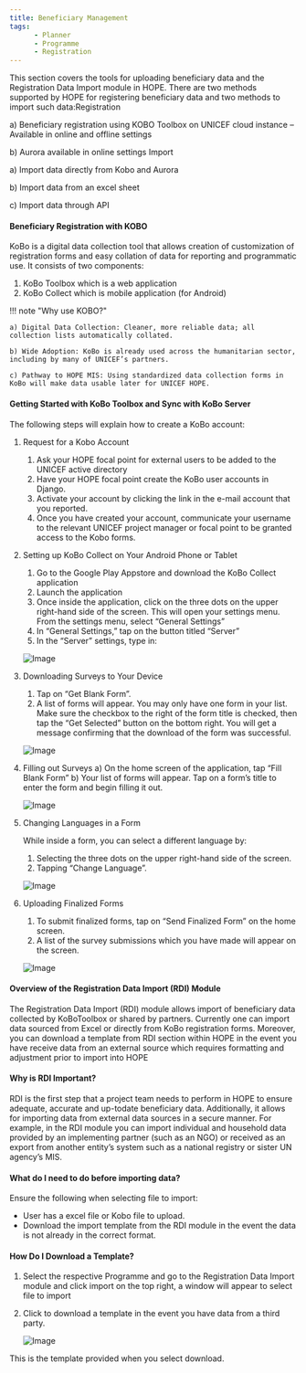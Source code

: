 ```yaml
---
title: Beneficiary Management
tags:
      - Planner
      - Programme
      - Registration
---
```


This section covers the tools for uploading beneficiary data and the Registration Data Import module in HOPE. There are two methods supported by HOPE for registering beneficiary data and two methods to
import such data:Registration

   a) Beneficiary registration using KOBO Toolbox on UNICEF cloud instance – Available in online and offline settings

   b) Aurora available in online settings Import

   a) Import data directly from Kobo and Aurora

   b) Import data from an excel sheet

   c) Import data through API

#### Beneficiary Registration with KOBO

KoBo is a digital data collection tool that allows creation of customization of registration forms and easy collation of data for reporting and programmatic use. It consists of two components:

1. KoBo Toolbox which is a web application
1. KoBo Collect which is mobile application (for Android)


!!! note "Why use KOBO?"

    a) Digital Data Collection: Cleaner, more reliable data; all collection lists automatically collated.

    b) Wide Adoption: KoBo is already used across the humanitarian sector, including by many of UNICEF’s partners.

    c) Pathway to HOPE MIS: Using standardized data collection forms in KoBo will make data usable later for UNICEF HOPE.


#### Getting Started with KoBo Toolbox and Sync with KoBo Server

The following steps will explain how to create a KoBo account:

1. Request for a Kobo Account
      1. Ask your HOPE focal point for external users to be added to the UNICEF active directory
      2. Have your HOPE focal point create the KoBo user accounts in Django.
      3. Activate your account by clicking the link in the e-mail account that you reported.
      4. Once you have created your account, communicate your username to the relevant UNICEF project manager or focal point to be granted access to the Kobo forms.

1. Setting up KoBo Collect on Your Android Phone or Tablet
      1. Go to the Google Play Appstore and download the KoBo Collect application
      1. Launch the application
      1. Once inside the application, click on the three dots on the upper right-hand side of the screen. This will
      open your settings menu. From the settings menu, select “General Settings”
      1. In “General Settings,” tap on the button titled “Server”
      1. In the “Server” settings, type in:

      ![Image](_screenshots/reg/1.png)

1. Downloading Surveys to Your Device
      1. Tap on “Get Blank Form”.
      1. A list of forms will appear. You may only have one form in your list. Make sure the checkbox to the right of the form title is checked, then tap the “Get Selected” button on the bottom right. You will get a message confirming that the download of the form was successful.

   ![Image](_screenshots/reg/2.png)

1. Filling out Surveys
a) On the home screen of the application, tap “Fill Blank Form”
b) Your list of forms will appear. Tap on a form’s title to enter the form and begin filling it out.

   ![Image](_screenshots/reg/3.png)

1. Changing Languages in a Form

      While inside a form, you can select a different language by:

      1. Selecting the three dots on the upper right-hand side of the screen.
      1.  Tapping “Change Language”.

      ![Image](_screenshots/reg/4.png)

1. Uploading Finalized Forms

      1. To submit finalized forms, tap on “Send Finalized Form” on the home screen.
      1. A list of the survey submissions which you have made will appear on the screen.

      ![Image](_screenshots/reg/5.png)


#### Overview of the Registration Data Import (RDI) Module

The Registration Data Import (RDI) module allows import of beneficiary data collected by KoBoToolbox or shared by partners. Currently one can import data sourced from Excel or directly from KoBo registration forms. Moreover, you can download a template from RDI section within HOPE in the event you have receive data from an external source which requires formatting and adjustment prior to import into HOPE

#### Why is RDI Important?

RDI is the first step that a project team needs to perform in HOPE to ensure adequate, accurate and up-todate beneficiary data. Additionally, it allows for importing data from external data sources in a secure manner. For example, in the RDI module you can import individual and household data provided by an implementing partner (such as an NGO) or received as an export from another entity’s system such as a national registry or sister UN agency’s MIS.

#### What do I need to do before importing data?

Ensure the following when selecting file to import:

- User has a excel file or Kobo file to upload.
- Download the import template from the RDI module in the event the data is not already in the correct format.

#### How Do I Download a Template?

1. Select the respective Programme and go to the Registration Data Import module and click import on the top right, a window will appear to select file to import
1. Click to download a template in the event you have data from a third party.

    ![Image](_screenshots/reg/6.png)

This is the template provided when you select download.
